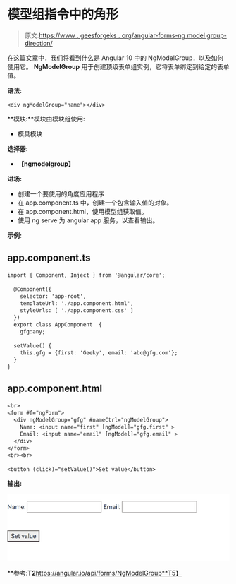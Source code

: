# 模型组指令中的角形

> 原文:[https://www . geesforgeks . org/angular-forms-ng model group-direction/](https://www.geeksforgeeks.org/angular-forms-ngmodelgroup-directive/)

在这篇文章中，我们将看到什么是 Angular 10 中的 NgModelGroup，以及如何使用它。 **NgModelGroup** 用于创建顶级表单组实例，它将表单绑定到给定的表单值。

**语法:**

```
<div ngModelGroup="name"></div>
```

**模块:**模块由模块组使用:

*   模具模块

**选择器:**

*   **【ngmodelgroup】**

**进场:**

*   创建一个要使用的角度应用程序
*   在 app.component.ts 中，创建一个包含输入值的对象。
*   在 app.component.html，使用模型组获取值。
*   使用 ng serve 为 angular app 服务，以查看输出。

**示例:**

## app.component.ts

```
import { Component, Inject } from '@angular/core';

  @Component({
    selector: 'app-root',
    templateUrl: './app.component.html',
    styleUrls: [ './app.component.css' ]
  })
  export class AppComponent  {
    gfg:any;

  setValue() {
    this.gfg = {first: 'Geeky', email: 'abc@gfg.com'};
  }
}
```

## app.component.html

```
<br>
<form #f="ngForm">
  <div ngModelGroup="gfg" #nameCtrl="ngModelGroup">
    Name: <input name="first" [ngModel]="gfg.first" >
    Email: <input name="email" [ngModel]="gfg.email" >
  </div> 
</form>
<br><br>

<button (click)="setValue()">Set value</button>
```

**输出:**

![](img/4f2b0b097f124aac9e32cb4696cccb38.png)

**参考:**T2**https://angular.io/api/forms/NgModelGroup**T5】